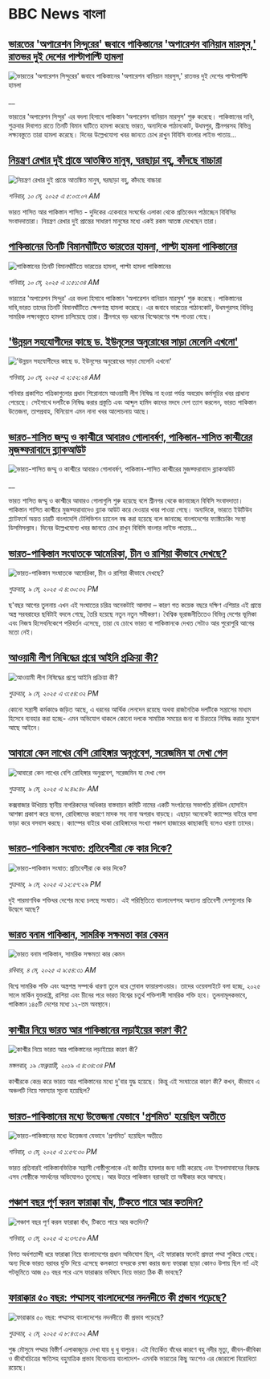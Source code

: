 # BBC News বাংলা## [ভারতের 'অপারেশন সিন্দুরের' জবাবে পাকিস্তানের 'অপারেশন বানিয়ান মারসুস,' রাতভর দুই দেশের পাল্টাপাল্টি হামলা](https://www.bbc.co.uk/bengali/live/c98pyl4246et?at_campaign=githubrss)![ভারতের 'অপারেশন সিন্দুরের' জবাবে পাকিস্তানের 'অপারেশন বানিয়ান মারসুস,' রাতভর দুই দেশের পাল্টাপাল্টি হামলা](https://ichef.bbci.co.uk/ace/standard/240/cpsprodpb/c56c/live/c1555100-2d46-11f0-8ff1-59f5dcf8e9f5.jpg)__ভারতের 'অপারেশন সিন্দুর' এর বদলা হিসাবে পাকিস্তান 'অপারেশন বানিয়ান মারসুস' শুরু করেছে। পাকিস্তানের দাবি, শুক্রবার দিবাগত রাতে তিনটি বিমান ঘাটিতে হামলা করেছে ভারত, অন্যদিকে পাঠানকোট, উধমপুর, শ্রীনগরসহ বিভিন্ন লক্ষ্যবস্তুতে  তারা হামলা করেছে। দিনের উল্লেখযোগ্য খবর জানতে চোখ রাখুন বিবিসি বাংলার লাইভ পাতায়...## [নিয়ন্ত্রণ রেখার দুই প্রান্তে আতঙ্কিত মানুষ, ঘরছাড়া বহু, কাঁদছে বাচ্চারা](https://www.bbc.com/bengali/articles/cwy6wq0p1p5o?at_campaign=githubrss)![নিয়ন্ত্রণ রেখার দুই প্রান্তে আতঙ্কিত মানুষ, ঘরছাড়া বহু, কাঁদছে বাচ্চারা](https://ichef.bbci.co.uk/ace/standard/240/cpsprodpb/83e6/live/314396b0-2cf8-11f0-8ff1-59f5dcf8e9f5.jpg)_শনিবার, ১০ মে, ২০২৫ এ ৫:০৩:০৭ AM_ভারত শাসিত আর পাকিস্তান শাসিত - দুদিকের একেবারে সংঘর্ষের এলাকা থেকে প্রতিবেদন পাঠাচ্ছেন বিবিসির সংবাদদাতারা। নিয়ন্ত্রণ রেখার দুই  প্রান্তের সাধারণ মানুষের মধ্যে একই রকম আতঙ্ক দেখেছেন তারা।## [পাকিস্তানের তিনটি বিমানঘাঁটিতে ভারতের হামলা, পাল্টা হামলা পাকিস্তানের](https://www.bbc.com/bengali/articles/cp3qwn40jz9o?at_campaign=githubrss)![পাকিস্তানের তিনটি বিমানঘাঁটিতে ভারতের হামলা, পাল্টা হামলা পাকিস্তানের](https://ichef.bbci.co.uk/ace/standard/240/cpsprodpb/4634/live/bdfab550-2d3b-11f0-8f57-b7237f6a66e6.jpg)_শনিবার, ১০ মে, ২০২৫ এ ১:৫১:৩৪ AM_ভারতের 'অপারেশন সিন্দুর' এর বদলা হিসাবে পাকিস্তান 'অপারেশন বানিয়ান মারসুস' শুরু করেছে। পাকিস্তানের দাবি,ভারত তাদের তিনটি বিমানঘাঁটিতে ক্ষেপণাস্ত্র হামলা করেছে। এর জবাবে ভারতের পাঠানকোট, উধমপুরসহ বিভিন্ন সামরিক লক্ষ্যবস্তুতে হামলা চালিয়েছে তারা। শ্রীনগরে বড় ধরনের বিস্ফোরণের শব্দ পাওয়া গেছে।## ['উন্নয়ন সহযোগীদের কাছে ড. ইউনূসের অনুরোধের সাড়া মেলেনি এখনো'](https://www.bbc.com/bengali/articles/cqj7r0e80v4o?at_campaign=githubrss)!['উন্নয়ন সহযোগীদের কাছে ড. ইউনূসের অনুরোধের সাড়া মেলেনি এখনো'](https://ichef.bbci.co.uk/ace/standard/240/cpsprodpb/76b6/live/fb1475d0-2d49-11f0-ad17-5fe7d01901b1.jpg)_শনিবার, ১০ মে, ২০২৫ এ ২:৫২:২৪ AM_শনিবার প্রকাশিত পত্রিকাগুলোর প্রধান শিরোনামে আওয়ামী লীগ নিষিদ্ধ না হওয়া পর্যন্ত অবরোধ  কর্মসূচির খবর প্রাধান্য পেয়েছে। সেইসাথে দলটিকে নিষিদ্ধ করার প্রস্তুতি এবং আব্দুল হামিদ কাদের মদদে দেশ ত্যাগ করলেন, ভারত পাকিস্তান উত্তেজনা, তাপপ্রবাহ, বিনিয়োগ এমন নানা খবর আলোচনায় আছে।## [ভারত-শাসিত জম্মু ও কাশ্মীরে আবারও গোলাবর্ষণ, পাকিস্তান-শাসিত কাশ্মীরের মুজফ্ফরাবাদে ব্ল্যাকআউট](https://www.bbc.co.uk/bengali/live/ce810rx6e1kt?at_campaign=githubrss)![ভারত-শাসিত জম্মু ও কাশ্মীরে আবারও গোলাবর্ষণ, পাকিস্তান-শাসিত কাশ্মীরের মুজফ্ফরাবাদে ব্ল্যাকআউট](https://ichef.bbci.co.uk/ace/standard/240/cpsprodpb/5260/live/2c377110-2d06-11f0-8f57-b7237f6a66e6.jpg)__ভারত শাসিত জম্মু ও কাশ্মীরে আবারও গোলাগুলি শুরু হয়েছে বলে শ্রীনগর থেকে জানাচ্ছেন বিবিসি সংবাদদাতা। পাকিস্তান শাসিত কাশ্মীরে মুজফ্ফরাবাদেও ব্ল্যাক আউট করে দেওয়ার খবর পাওয়া গেছে। অন্যদিকে, ভারতে ইউটিউব প্ল্যাটফর্মে অন্তত চারটি বাংলাদেশি টেলিভিশন চ্যানেল বন্ধ করা হয়েছে বলে জানাচ্ছে বাংলাদেশের ফ্যাক্টচেকিং সংস্থা ডিসমিসল্যাব। দিনের উল্লেখযোগ্য খবর জানতে চোখ রাখুন বিবিসি বাংলার লাইভ পাতায়...## [ভারত-পাকিস্তান সংঘাতকে আমেরিকা, চীন ও রাশিয়া কীভাবে দেখছে?](https://www.bbc.com/bengali/articles/c771l03e185o?at_campaign=githubrss)![ভারত-পাকিস্তান সংঘাতকে আমেরিকা, চীন ও রাশিয়া কীভাবে দেখছে?](https://ichef.bbci.co.uk/ace/standard/240/cpsprodpb/e113/live/be320480-2ce4-11f0-b26b-ab62c890638b.jpg)_শুক্রবার, ৯ মে, ২০২৫ এ ৪:৩০:৩২ PM_ছ'বছর আগের তুলনায় এখন এই সংঘাতের চরিত্র অনেকটাই আলাদা – কারণ গত কয়েক বছরে দক্ষিণ এশিয়ার এই প্রান্তে অস্ত্র সরবরাহের ছবিটাই বদলে গেছে, তৈরি হয়েছে নতুন নতুন সমীকরণ। বৈশ্বিক ভূরাজনীতিতেও বিভিন্ন দেশের ভূমিকা এবং নিজস্ব হিসেবনিকেশে পরিবর্তন এসেছে, তারা যে চোখে ভারত বা পাকিস্তানকে দেখত সেটাও আর পুরোপুরি আগের মতো নেই।## [আওয়ামী লীগ নিষিদ্ধের প্রশ্নে আইনি প্রক্রিয়া কী?](https://www.bbc.com/bengali/articles/c20x4lgyl2jo?at_campaign=githubrss)![আওয়ামী লীগ নিষিদ্ধের প্রশ্নে আইনি প্রক্রিয়া কী?](https://ichef.bbci.co.uk/ace/standard/240/cpsprodpb/387e/live/e6de9d80-2ce4-11f0-b9d2-ffe9aa23cdd0.jpg)_শুক্রবার, ৯ মে, ২০২৫ এ ৩:৫৪:৩২ PM_কোনো সন্ত্রাসী কর্মকাণ্ডে জড়িত আছে, এ ধরনের আর্থিক লেনদেন রয়েছে অথবা রাজনৈতিক দলটিকে সন্ত্রাসের মাধ্যম হিসেবে ব্যবহার করা হচ্ছে- এমন অভিযোগ থাকলে কোনো দলকে সাময়িক সময়ের জন্য বা চিরতরে নিষিদ্ধ করার সুযোগ আছে আইনে।## [আবারো কেন লাখের বেশি রোহিঙ্গার অনুপ্রবেশ, সরেজমিন যা দেখা গেল](https://www.bbc.com/bengali/articles/c62v4g1djveo?at_campaign=githubrss)![আবারো কেন লাখের বেশি রোহিঙ্গার অনুপ্রবেশ, সরেজমিন যা দেখা গেল](https://ichef.bbci.co.uk/ace/standard/240/cpsprodpb/0824/live/6ce62390-2c21-11f0-8ff1-59f5dcf8e9f5.jpg)_শুক্রবার, ৯ মে, ২০২৫ এ ৯:৪৯:৪৮ AM_কক্সবাজার উখিয়ায় স্থানীয় নাগরিকদের অধিকার বাস্তবায়ন কমিটি নামের একটি সংগঠনের সভাপতি রবিউল হোসাইন আশঙ্কা প্রকাশ করে বলেন, রোহিঙ্গাদের কারণে মাদক সহ নানা অপরাধ বাড়ছে। এছাড়া   অনেকেই ক্যাম্পের বাইরে বাসা ভাড়া করে বসবাস করছে। ক্যাম্পের বাইরে থাকা রোহিঙ্গাদের সংখ্যা পঞ্চাশ হাজারের কাছাকাছি বলেও ধারণা তাদের।## [ভারত-পাকিস্তান সংঘাত: প্রতিবেশীরা কে কার দিকে?](https://www.bbc.com/bengali/articles/c15ng2d5x4qo?at_campaign=githubrss)![ভারত-পাকিস্তান সংঘাত: প্রতিবেশীরা কে কার দিকে?](https://ichef.bbci.co.uk/ace/standard/240/cpsprodpb/0527/live/fedb4440-2cb9-11f0-8f57-b7237f6a66e6.jpg)_শুক্রবার, ৯ মে, ২০২৫ এ ১২:৫৭:২৯ PM_দুই পারমাণবিক শক্তিধর দেশের মধ্যে চলছে সংঘাত। এই পরিস্থিতিতে বাংলাদেশসহ অন্যান্য প্রতিবেশী দেশগুলোর কি উদ্বেগে আছে?## [ভারত বনাম পাকিস্তান, সামরিক সক্ষমতা কার কেমন ](https://www.bbc.com/bengali/articles/c62gm3y9dl1o?at_campaign=githubrss)![ভারত বনাম পাকিস্তান, সামরিক সক্ষমতা কার কেমন ](https://ichef.bbci.co.uk/ace/standard/240/cpsprodpb/b45e/live/e470bad0-268e-11f0-b26b-ab62c890638b.jpg)_রবিবার, ৪ মে, ২০২৫ এ ৯:৫৪:৩১ AM_বিশ্বে সামরিক শক্তি এবং অস্ত্রশস্ত্র সম্পর্কে ধারণা তুলে ধরে গ্লোবাল ফায়ারপাওয়ার। তাদের ওয়েবসাইটে বলা হচ্ছে, ২০২৫ সালে মার্কিন যুক্তরাষ্ট্র, রাশিয়া এবং চীনের পরে ভারত বিশ্বের চতুর্থ শক্তিশালী সামরিক শক্তি হবে। তুলনামূলকভাবে, পাকিস্তান ১৪৫টি দেশের মধ্যে ১২-তম অবস্থানে।## [কাশ্মীর নিয়ে ভারত আর পাকিস্তানের লড়াইয়ের কারণ কী?](https://www.bbc.com/bengali/news-47292738?at_campaign=githubrss)![কাশ্মীর নিয়ে ভারত আর পাকিস্তানের লড়াইয়ের কারণ কী?](https://ichef.bbci.co.uk/ace/standard/240/cpsprodpb/E2EA/production/_105709085__105648048_hi052329226.jpg)_মঙ্গলবার, ১৯ ফেব্রুয়ারী, ২০১৯ এ ৪:৩৪:৩৪ PM_কাশ্মীরকে কেন্দ্র করে ভারত আর পাকিস্তানের মধ্যে দু'বার যুদ্ধ হয়েছে। কিন্তু এই সংঘাতের কারণ কী? কখন, কীভাবে এ অঞ্চলটি নিয়ে সমস্যার সূচনা হয়েছিল?## [ভারত-পাকিস্তানের মধ্যে উত্তেজনা যেভাবে 'প্রশমিত' হয়েছিল অতীতে](https://www.bbc.com/bengali/articles/c3v9qwpn4dko?at_campaign=githubrss)![ভারত-পাকিস্তানের মধ্যে উত্তেজনা যেভাবে 'প্রশমিত' হয়েছিল অতীতে](https://ichef.bbci.co.uk/ace/standard/240/cpsprodpb/16bf/live/62bfada0-2802-11f0-8c66-ebf25fc2cfef.jpg)_শনিবার, ৩ মে, ২০২৫ এ ১:৫৭:৩০ PM_ভারত প্রতিবারই পাকিস্তানভিত্তিক সন্ত্রাসী গোষ্ঠীগুলোকে এই জাতীয় হামলার জন্য দায়ী করেছে এবং ইসলামাবাদের বিরুদ্ধে এসব গোষ্ঠীকে সমর্থনের অভিযোগও তুলেছে। আর উত্তরে পাকিস্তান বরাবরই তা অস্বীকার করে আসছে।## [পঞ্চাশ বছর পূর্ণ করল ফারাক্কা বাঁধ, টিকতে পারে আর কতদিন?](https://www.bbc.com/bengali/articles/cly1j90y6dvo?at_campaign=githubrss)![পঞ্চাশ বছর পূর্ণ করল ফারাক্কা বাঁধ, টিকতে পারে আর কতদিন?](https://ichef.bbci.co.uk/ace/standard/240/cpsprodpb/9f66/live/07258490-266f-11f0-af27-090e238d1774.jpg)_শনিবার, ৩ মে, ২০২৫ এ ২:৩৭:৫৬ AM_বিগত অর্ধশতাব্দী ধরে ফারাক্কা নিয়ে বাংলাদেশের প্রধান অভিযোগ ছিল, এই ফারাক্কার ফলেই প্রমত্তা পদ্মা শুকিয়ে গেছে। অন্য দিকে  ভারত বরাবর যুক্তি দিয়ে এসেছে কলকাতা বন্দরকে রক্ষা করার জন্য ফারাক্কা ছাড়া কোনও উপায় ছিল না! এই পটভূমিতে আজ ৫০ বছর পরে এসে ফারাক্কার ভবিষ্যৎ নিয়ে ভারত ঠিক কী ভাবছে?## [ফারাক্কার ৫০ বছর: পদ্মাসহ বাংলাদেশের নদনদীতে কী প্রভাব পড়েছে? ](https://www.bbc.com/bengali/articles/cedy72927lyo?at_campaign=githubrss)![ফারাক্কার ৫০ বছর: পদ্মাসহ বাংলাদেশের নদনদীতে কী প্রভাব পড়েছে? ](https://ichef.bbci.co.uk/ace/standard/240/cpsprodpb/b0b8/live/a824b9b0-26c4-11f0-8c66-ebf25fc2cfef.jpg)_শুক্রবার, ২ মে, ২০২৫ এ ৮:৪৩:০২ AM_শুষ্ক মৌসুমে পদ্মার বিস্তীর্ণ এলাকাজুড়ে দেখা যায় ধু ধু বালুচর। এই বিতর্কিত বাঁধের কারণে বহু নদীর মৃত্যু, জীবন-জীবিকা ও জীববৈচিত্রের ক্ষতিসহ বহুমাত্রিক প্রভাব বিবেচনায় বাংলাদেশ- এমনকি ভারতের কিছু অংশেও এর জোরালো বিরোধিতা রয়েছে।